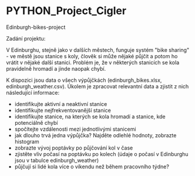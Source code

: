 # PYTHON_Project_Cigler
Edinburgh-bikes-project


Zadání projektu:

V Edinburghu, stejně jako v dalších městech, funguje systém "bike sharing" - ve městě jsou stanice s koly, člověk si může nějaké půjčit a potom ho vrátit v nějaké další stanici. Problém je, že v některých stanicích se kola pravidelně hromadí a jinde naopak chybí.

K dispozici jsou data o všech výpůjčkách (edinburgh_bikes.xlsx, edinburgh_weather.csv). Úkolem je zpracovat relevantní data a zjistit z nich následující informace:

  - identifikujte aktivní a neaktivní stanice
  - identifikujte nejfrekventovanější stanice
  - identifikujte stanice, na kterých se kola hromadí a stanice, kde potenciálně chybí
  - spočítejte vzdálenosti mezi jednotlivými stanicemi
  - jak dlouho trvá jedna výpůjčka? Najděte odlehlé hodnoty, zobrazte histogram
  - zobrazte vývoj poptávky po půjčování kol v čase
  - zjistěte vliv počasí na poptávku po kolech (údaje o počasí v Edinburghu jsou v tabulce edinburgh_weather)
  - půjčují si lidé kola více o víkendu než během pracovního týdne?
